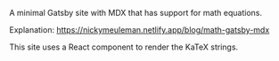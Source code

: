 A minimal Gatsby site with MDX that has support for math equations.

Explanation: https://nickymeuleman.netlify.app/blog/math-gatsby-mdx

This site uses a React component to render the KaTeX strings.